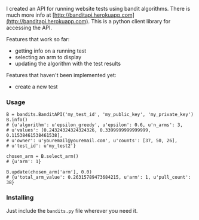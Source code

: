 I created an API for running website tests using bandit algorithms. There is much more info at [http://banditapi.herokuapp.com](http://banditapi.herokuapp.com). This is a python client library for accessing the API.

Features that work so far:

* getting info on a running test
* selecting an arm to display
* updating the algorithm with the test results

Features that haven't been implemented yet:

* create a new test

### Usage

```{python}
B = bandits.BanditAPI('my_test_id', 'my_public_key', 'my_private_key')
B.info()
# {u'algorithm': u'epsilon_greedy', u'epsilon': 0.6, u'n_arms': 3, 
# u'values': [0.24324324324324326, 0.3399999999999999, 0.11538461538461538], 
# u'owner': u'youremail@youremail.com', u'counts': [37, 50, 26], 
# u'test_id': u'my_test2'}

chosen_arm = B.select_arm()
# {u'arm': 1}

B.update(chosen_arm['arm'], 0.0)
# {u'total_arm_value': 0.26315789473684215, u'arm': 1, u'pull_count': 38}
```

### Installing

Just include the `bandits.py` file wherever you need it.
